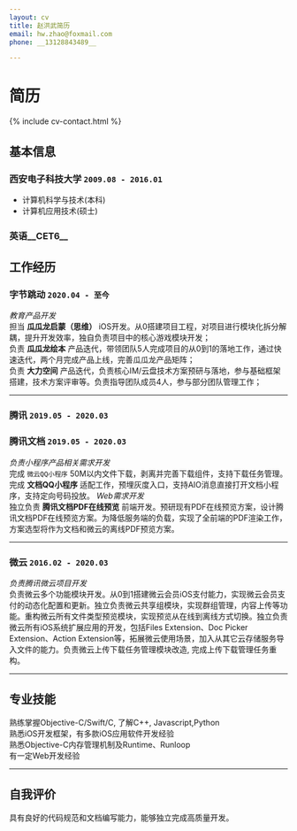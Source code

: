 ```yaml
---
layout: cv
title: 赵洪武简历
email: hw.zhao@foxmail.com
phone: __13128843489__

---
```

# 简历

<!--
include contact information from the front matter
Supported arguments:
    - homepage: url, text
    - phone 13128843489
    - email hw.zhao@foxmail.com
-->
{% include cv-contact.html %}

## 基本信息

### __西安电子科技大学__ `2009.08 - 2016.01`
- 计算机科学与技术(本科)
- 计算机应用技术(硕士)

### 英语__CET6__ 

## 工作经历

### __字节跳动__ `2020.04 - 至今`
_教育产品开发_<br>
担当 __瓜瓜龙启蒙（思维）__ iOS开发。从0搭建项目工程，对项目进行模块化拆分解耦，提升开发效率，独自负责项目中的核心游戏模块开发；<br>
负责 __瓜瓜龙绘本__ 产品迭代，带领团队5人完成项目的从0到1的落地工作，通过快速迭代，两个月完成产品上线，完善瓜瓜龙产品矩阵；<br>
负责 __大力空间__ 产品迭代，负责核心IM/云盘技术方案预研与落地，参与基础框架搭建，技术方案评审等。负责指导团队成员4人，参与部分团队管理工作；<br>

------
### __腾讯__ `2019.05 - 2020.03`

### __腾讯文档__ `2019.05 - 2020.03`
_负责小程序产品相关需求开发_<br>
完成 ``微云QQ小程序`` 50M以内文件下载，剥离并完善下载组件，支持下载任务管理。完成 __文档QQ小程序__ 适配工作，预埋灰度入口，支持AIO消息直接打开文档小程序，支持定向号码投放。
_Web需求开发_<br>
独立负责 __腾讯文档PDF在线预览__ 前端开发。预研现有PDF在线预览方案，设计腾讯文档PDF在线预览方案。为降低服务端的负载，实现了全前端的PDF渲染工作，方案选型将作为文档和微云的离线PDF预览方案。

------

### __微云__  `2016.02 - 2020.03`
_负责腾讯微云项目开发_<br>
负责微云多个功能模块开发。从0到1搭建微云会员iOS支付能力，实现微云会员支付的动态化配置和更新。独立负责微云共享组模块，实现群组管理，内容上传等功能。重构微云所有文件类型预览模块，实现预览从在线到离线方式切换。独立负责微云所有iOS系统扩展应用的开发，包括Files Extension、Doc Picker Extension、Action Extension等，拓展微云使用场景，加入从其它云存储服务导入文件的能力。负责微云上传下载任务管理模块改造, 完成上传下载管理任务重构。

------

## 专业技能

熟练掌握Objective-C/Swift/C, 了解C++, Javascript,Python <br>
熟悉iOS开发框架，有多款iOS应用软件开发经验 <br>
熟悉Objective-C内存管理机制及Runtime、Runloop<br>
有一定Web开发经验 <br>

------
## 自我评价
具有良好的代码规范和文档编写能力，能够独立完成高质量开发。

<!-- ### Footer

Last updated: May 2019 -->
